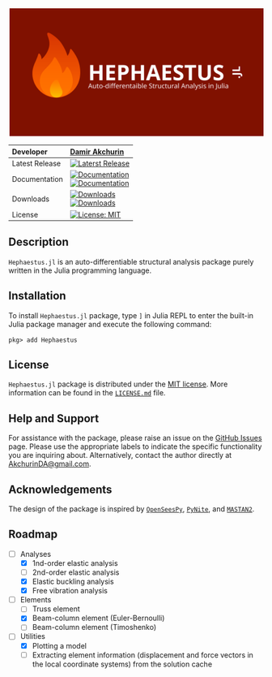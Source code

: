 <img src="docs/src/assets/social-preview.svg" alt="Hephaestus.jl">

<div align = "center">

  | Developer | [Damir Akchurin](https://scholar.google.com/citations?user=chYaDcIAAAAJ&hl=en) |
  | :--- | :--- |
  | Latest Release | [![Laterst Release](https://juliahub.com/docs/General/Hephaestus/0.1.0/version.svg)](https://juliahub.com/ui/Packages/General/Hephaestus) |
  | Documentation | [![Documentation](https://img.shields.io/badge/Documentation-Stable-blue.svg)](https://AkchurinDA.github.io/Hephaestus.jl/stable) <br> [![Documentation](https://img.shields.io/badge/Documentation-Dev-blue.svg)](https://AkchurinDA.github.io/Hephaestus.jl/dev) |
  | Downloads | [![Downloads](https://img.shields.io/badge/dynamic/json?url=http%3A%2F%2Fjuliapkgstats.com%2Fapi%2Fv1%2Ftotal_downloads%2FHephaestus&query=total_requests&label=Total)](http://juliapkgstats.com/pkg/Hephaestus) <br> [![Downloads](https://img.shields.io/badge/dynamic/json?url=http%3A%2F%2Fjuliapkgstats.com%2Fapi%2Fv1%2Fmonthly_downloads%2FHephaestus&query=total_requests&label=Monthly&suffix=%2FMonth)](http://juliapkgstats.com/pkg/Hephaestus) |
  | License | [![License: MIT](https://img.shields.io/badge/License-MIT-yellow.svg)](https://github.com/AkchurinDA/Hephaestus.jl/blob/main/LICENSE.md) |

</div>

## Description

`Hephaestus.jl` is an auto-differentiable structural analysis package purely written in the Julia programming language.

## Installation

To install `Hephaestus.jl` package, type `]` in Julia REPL to enter the built-in Julia package manager and execute the following command:

```
pkg> add Hephaestus
```

## License

`Hephaestus.jl` package is distributed under the [MIT license](https://en.wikipedia.org/wiki/MIT_License). More information can be found in the [`LICENSE.md`](https://github.com/AkchurinDA/Hephaestus.jl/blob/main/LICENSE.md) file.

## Help and Support

For assistance with the package, please raise an issue on the [GitHub Issues](https://github.com/AkchurinDA/Hephaestus.jl/issues) page. Please use the appropriate labels to indicate the specific functionality you are inquiring about. Alternatively, contact the author directly at [AkchurinDA@gmail.com](mailto:AkchurinDA@gmail.com?subject=Hephaestus.jl).

## Acknowledgements

The design of the package is inspired by [`OpenSeesPy`](https://github.com/zhuminjie/OpenSeesPy), [`PyNite`](https://github.com/JWock82/Pynite), and [`MASTAN2`](https://www.mastan2.com).

## Roadmap

- [ ] Analyses
  - [x] 1nd-order elastic analysis
  - [ ] 2nd-order elastic analysis
  - [x] Elastic buckling analysis
  - [x] Free vibration analysis
- [ ] Elements
  - [ ] Truss element
  - [x] Beam-column element (Euler-Bernoulli)
  - [ ] Beam-column element (Timoshenko)
- [ ] Utilities
  - [x] Plotting a model
  - [ ] Extracting element information (displacement and force vectors in the local coordinate systems) from the solution cache